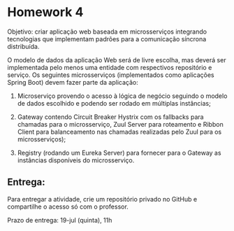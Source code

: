 # Homework 4

Objetivo: criar aplicação web baseada em microsserviços integrando tecnologias que implementam padrões para a comunicação síncrona distribuída.

O modelo de dados da aplicação Web será de livre escolha, mas deverá ser implementada pelo menos uma entidade com respectivos repositório e serviço. Os seguintes microsserviços (implementados como aplicações Spring Boot) devem fazer parte da aplicação:

1. Microserviço provendo o acesso à lógica de negócio seguindo o modelo de dados escolhido e podendo ser rodado em múltiplas instâncias;

2. Gateway contendo Circuit Breaker Hystrix com os fallbacks para chamadas para o microsserviço, Zuul Server para roteamento e Ribbon Client para balanceamento nas chamadas realizadas pelo Zuul para os microsserviços);

3. Registry (rodando um Eureka Server) para fornecer para o Gateway as instâncias disponíveis do microsserviço.

## Entrega:
Para entregar a atividade, crie um repositório privado no GitHub e compartilhe o acesso só com o professor.

Prazo de entrega:
19-jul (quinta), 11h
